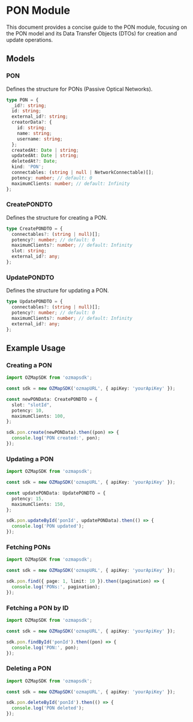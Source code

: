 # PON Module

This document provides a concise guide to the PON module, focusing on the PON model and its Data Transfer Objects (DTOs) for creation and update operations.

## Models

### PON

Defines the structure for PONs (Passive Optical Networks).

```typescript
type PON = {
  _id?: string;
  id: string;
  external_id?: string;
  creatorData?: {
    id: string;
    name: string;
    username: string;
  };
  createdAt: Date | string;
  updatedAt: Date | string;
  deletedAt?: Date;
  kind: 'PON';
  connectables: (string | null | NetworkConnectable)[];
  potency: number; // default: 0
  maximumClients: number; // default: Infinity
};
```

### CreatePONDTO

Defines the structure for creating a PON.

```typescript
type CreatePONDTO = {
  connectables?: (string | null)[];
  potency?: number; // default: 0
  maximumClients?: number; // default: Infinity
  slot: string;
  external_id?: any;
};
```

### UpdatePONDTO

Defines the structure for updating a PON.

```typescript
type UpdatePONDTO = {
  connectables?: (string | null)[];
  potency?: number; // default: 0
  maximumClients?: number; // default: Infinity
  external_id?: any;
};
```

## Example Usage

### Creating a PON

```typescript
import OZMapSDK from 'ozmapsdk';

const sdk = new OZMapSDK('ozmapURL', { apiKey: 'yourApiKey' });

const newPONData: CreatePONDTO = {
  slot: "slotId",
  potency: 10,
  maximumClients: 100,
};

sdk.pon.create(newPONData).then((pon) => {
  console.log('PON created:', pon);
});
```

### Updating a PON

```typescript
import OZMapSDK from 'ozmapsdk';

const sdk = new OZMapSDK('ozmapURL', { apiKey: 'yourApiKey' });

const updatePONData: UpdatePONDTO = {
  potency: 15,
  maximumClients: 150,
};

sdk.pon.updateById('ponId', updatePONData).then(() => {
  console.log('PON updated');
});
```

### Fetching PONs

```typescript
import OZMapSDK from 'ozmapsdk';

const sdk = new OZMapSDK('ozmapURL', { apiKey: 'yourApiKey' });

sdk.pon.find({ page: 1, limit: 10 }).then((pagination) => {
  console.log('PONs:', pagination);
});
```

### Fetching a PON by ID

```typescript
import OZMapSDK from 'ozmapsdk';

const sdk = new OZMapSDK('ozmapURL', { apiKey: 'yourApiKey' });

sdk.pon.findById('ponId').then((pon) => {
  console.log('PON:', pon);
});
```

### Deleting a PON

```typescript
import OZMapSDK from 'ozmapsdk';

const sdk = new OZMapSDK('ozmapURL', { apiKey: 'yourApiKey' });

sdk.pon.deleteById('ponId').then(() => {
  console.log('PON deleted');
});
```